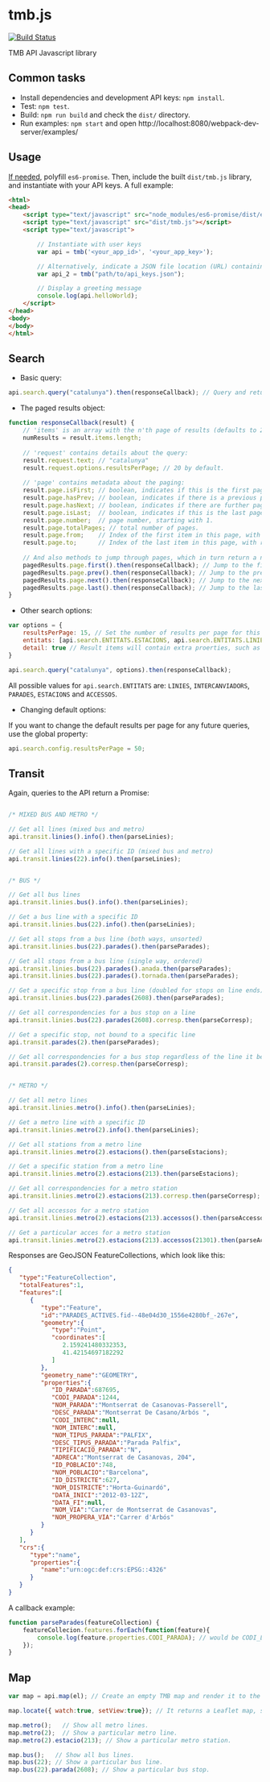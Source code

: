 # tmb.js

[![Build Status](https://travis-ci.org/TMB-Barcelona/tmb.js.svg?branch=develop)](https://travis-ci.org/TMB-Barcelona/tmb.js)

TMB API Javascript library


## Common tasks

* Install dependencies and development API keys: ``npm install``.
* Test: ``npm test``.
* Build: ``npm run build`` and check the ``dist/`` directory.
* Run examples: ``npm start`` and open http://localhost:8080/webpack-dev-server/examples/


## Usage

[If needed](https://developer.mozilla.org/ca/docs/Web/JavaScript/Reference/Global_Objects/Promise#Browser_compatibility), polyfill ``es6-promise``.
Then, include the built ``dist/tmb.js`` library, and instantiate with your API keys. A full example:

```html
<html>
<head>
	<script type="text/javascript" src="node_modules/es6-promise/dist/es6-promise.js"></script>
	<script type="text/javascript" src="dist/tmb.js"></script>
	<script type="text/javascript">

		// Instantiate with user keys
		var api = tmb('<your_app_id>', '<your_app_key>');

		// Alternatively, indicate a JSON file location (URL) containing: {"app_id":"<your_app_id>","app_key":"<your_app_key>"}
		var api_2 = tmb("path/to/api_keys.json");

		// Display a greeting message
		console.log(api.helloWorld);
	</script>
</head>
<body>
</body>
</html>
```

## Search

* Basic query:

```javascript
api.search.query("catalunya").then(responseCallback); // Query and return a Promise
```

* The paged results object:

```javascript
function responseCallback(result) {
    // 'items' is an array with the n'th page of results (defaults to 20 results per page):
    numResults = result.items.length;
    
    // 'request' contains details about the query:
    result.request.text; // "catalunya"
    result.request.options.resultsPerPage; // 20 by default.
    
    // 'page' contains metadata about the paging:
    result.page.isFirst; // boolean, indicates if this is the first page of results.
    result.page.hasPrev; // boolean, indicates if there is a previous page of results.
    result.page.hasNext; // boolean, indicates if there are further pages of results.
    result.page.isLast;  // boolean, indicates if this is the last page of results.
    result.page.number;  // page number, starting with 1.
    result.page.totalPages; // total number of pages.
    result.page.from;    // Index of the first item in this page, with respect to the whole result set.
    result.page.to;      // Index of the last item in this page, with respect to the whole result set.
    
    // And also methods to jump through pages, which in turn return a new paged results Promise, just like the original query:
    pagedResults.page.first().then(responseCallback); // Jump to the first page of results.
    pagedResults.page.prev().then(responseCallback); // Jump to the previous page of results.
    pagedResults.page.next().then(responseCallback); // Jump to the next page of results.
    pagedResults.page.last().then(responseCallback); // Jump to the last page of results.
}
```

* Other search options:

```javascript
var options = {
    resultsPerPage: 15, // Set the number of results per page for this query
    entitats: [api.search.ENTITATS.ESTACIONS, api.search.ENTITATS.LINIES], // Show only results for estacions and línies.
    detail: true // Result items will contain extra proerties, such as geometries.
}

api.search.query("catalunya", options).then(responseCallback);
```

All possible values for ``api.search.ENTITATS`` are: ``LINIES``, ``INTERCANVIADORS``, ``PARADES``, ``ESTACIONS`` and ``ACCESSOS``.

* Changing default options:

If you want to change the default results per page for any future queries, use the global property:

```javascript
api.search.config.resultsPerPage = 50;
```


## Transit

Again, queries to the API return a Promise:

```javascript

/* MIXED BUS AND METRO */

// Get all lines (mixed bus and metro)
api.transit.linies().info().then(parseLinies);

// Get all lines with a specific ID (mixed bus and metro)
api.transit.linies(22).info().then(parseLinies);


/* BUS */

// Get all bus lines
api.transit.linies.bus().info().then(parseLinies);

// Get a bus line with a specific ID
api.transit.linies.bus(22).info().then(parseLinies);

// Get all stops from a bus line (both ways, unsorted)
api.transit.linies.bus(22).parades().then(parseParades);

// Get all stops from a bus line (single way, ordered)
api.transit.linies.bus(22).parades().anada.then(parseParades);
api.transit.linies.bus(22).parades().tornada.then(parseParades);

// Get a specific stop from a bus line (doubled for stops on line ends)
api.transit.linies.bus(22).parades(2608).then(parseParades);

// Get all correspondencies for a bus stop on a line
api.transit.linies.bus(22).parades(2608).corresp.then(parseCorresp);

// Get a specific stop, not bound to a specific line
api.transit.parades(2).then(parseParades);

// Get all correspondencies for a bus stop regardless of the line it belongs
api.transit.parades(2).corresp.then(parseCorresp);


/* METRO */

// Get all metro lines
api.transit.linies.metro().info().then(parseLinies);

// Get a metro line with a specific ID
api.transit.linies.metro(2).info().then(parseLinies);

// Get all stations from a metro line
api.transit.linies.metro(2).estacions().then(parseEstacions);

// Get a specific station from a metro line
api.transit.linies.metro(2).estacions(213).then(parseEstacions);

// Get all correspondencies for a metro station
api.transit.linies.metro(2).estacions(213).corresp.then(parseCorresp);

// Get all accessos for a metro station
api.transit.linies.metro(2).estacions(213).accessos().then(parseAccessos);

// Get a particular acces for a metro station
api.transit.linies.metro(2).estacions(213).accessos(21301).then(parseAccessos);

```

Responses are GeoJSON FeatureCollections, which look like this:

```json
{
   "type":"FeatureCollection",
   "totalFeatures":1,
   "features":[
      {
         "type":"Feature",
         "id":"PARADES_ACTIVES.fid--48e04d30_1556e4280bf_-267e",
         "geometry":{
            "type":"Point",
            "coordinates":[
               2.159241480332353,
               41.42154697182292
            ]
         },
         "geometry_name":"GEOMETRY",
         "properties":{
            "ID_PARADA":687695,
            "CODI_PARADA":1244,
            "NOM_PARADA":"Montserrat de Casanovas-Passerell",
            "DESC_PARADA":"Montserrat De Casano/Arbós ",
            "CODI_INTERC":null,
            "NOM_INTERC":null,
            "NOM_TIPUS_PARADA":"PALFIX",
            "DESC_TIPUS_PARADA":"Parada Palfix",
            "TIPIFICACIO_PARADA":"N",
            "ADRECA":"Montserrat de Casanovas, 204",
            "ID_POBLACIO":748,
            "NOM_POBLACIO":"Barcelona",
            "ID_DISTRICTE":627,
            "NOM_DISTRICTE":"Horta-Guinardó",
            "DATA_INICI":"2012-03-12Z",
            "DATA_FI":null,
            "NOM_VIA":"Carrer de Montserrat de Casanovas",
            "NOM_PROPERA_VIA":"Carrer d'Arbós"
         }
      }
   ],
   "crs":{
      "type":"name",
      "properties":{
         "name":"urn:ogc:def:crs:EPSG::4326"
      }
   }
}
```

A callback example:

```javascript
function parseParades(featureCollection) {
    featureCollecion.features.forEach(function(feature){
        console.log(feature.properties.CODI_PARADA); // would be CODI_LINIA if parsing linies, or CODI_ESTACIO_LINIA if parsing estacions
    });
}
```

## Map

```javascript
var map = api.map(el); // Create an empty TMB map and render it to the given DOM element.

map.locate({ watch:true, setView:true}); // It returns a Leaflet map, so all the native map methods can be called.

map.metro();   // Show all metro lines.
map.metro(2);  // Show a particular metro line.
map.metro(2).estacio(213); // Show a particular metro station.

map.bus();   // Show all bus lines.
map.bus(22); // Show a particular bus line.
map.bus(22).parada(2608); // Show a particular bus stop.
```
